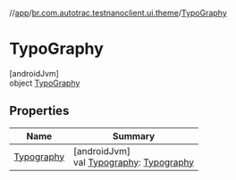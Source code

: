 //[app](../../../index.md)/[br.com.autotrac.testnanoclient.ui.theme](../index.md)/[TypoGraphy](index.md)

# TypoGraphy

[androidJvm]\
object [TypoGraphy](index.md)

## Properties

| Name | Summary |
|---|---|
| [Typography](-typography.md) | [androidJvm]<br>val [Typography](-typography.md): [Typography](https://developer.android.com/reference/kotlin/androidx/compose/material3/Typography.html) |
